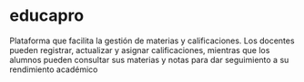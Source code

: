 # educapro
Plataforma que facilita la gestión de materias y calificaciones. Los docentes pueden registrar, actualizar y asignar calificaciones, mientras que los alumnos pueden consultar sus materias y notas para dar seguimiento a su rendimiento académico
